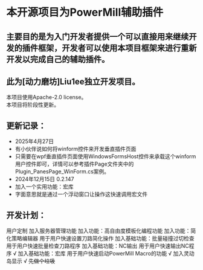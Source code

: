 # 本开源项目为PowerMill辅助插件  
## 主要目的是为入门开发者提供一个可以直接用来继续开发的插件框架，开发者可以使用本项目框架来进行重新开发以完成自己的辅助插件。  
## 此为[动力磨坊]Liu1ee独立开发项目。  
本项目使用Apache-2.0 license。  
本项目将阶段性更新。  

## 更新记录：
- 2025年4月27日
- 有小伙伴说如何将winform控件来开发垂直插件页面
- 只需要在wpf垂直插件页面使用WindowsFormsHost控件来承载这个winform用户控件即可，详情可以参考插件Page文件夹中的Plugin_PanesPage_WinForm.cs案例。
- 2024年12月15日 0.2.147 
- 加入一个实用功能：宏库
- 字面意思就是通过一个浮动窗口让操作这快速调用宏文件

## 开发计划：

用户定制
加入服务器管理功能
加入功能：高自由度模板化编程功能
加入功能：简化策略编辑器 用于用户快速设置刀路简化操作
加入基础功能：批量碰撞过切检查 用于用户快速批量检查刀路程序
加入基础功能：NC输出 用于用户快速输出NC程序 √
加入基础功能：宏库 用于用户快速启动PowerMill Macro的功能 √
加入灵动岛显示 √
~~先做个垃圾~~
 
